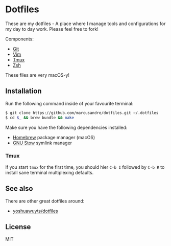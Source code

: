 
# Dotfiles

These are my dotfiles - A place where I manage tools and configurations for my
day to day work. Please feel free to fork!

Components:
- [Git](https://git-scm.com/)
- [Vim](http://www.vim.org/about.php)
- [Tmux](https://tmux.github.io/)
- [Zsh](http://www.zsh.org/)

These files are very macOS-y!

## Installation

Run the following command inside of your favourite terminal:

```sh
$ git clone https://github.com/marcusandre/dotfiles.git ~/.dotfiles
$ cd $_ && brew bundle && make
```

Make sure you have the following dependencies installed:

- [Homebrew](http://brew.sh) package manager (macOS)
- [GNU Stow](https://www.gnu.org/software/stow/) symlink manager

### Tmux

If you start `tmux` for the first time, you should hier `C-b I` followed by
`C-b R` to install sane terminal multiplexing defaults.

## See also

There are other great dotfiles around:

- [yoshuawuyts/dotfiles](https://github.com/yoshuawuyts/dotfiles)

## License

MIT
